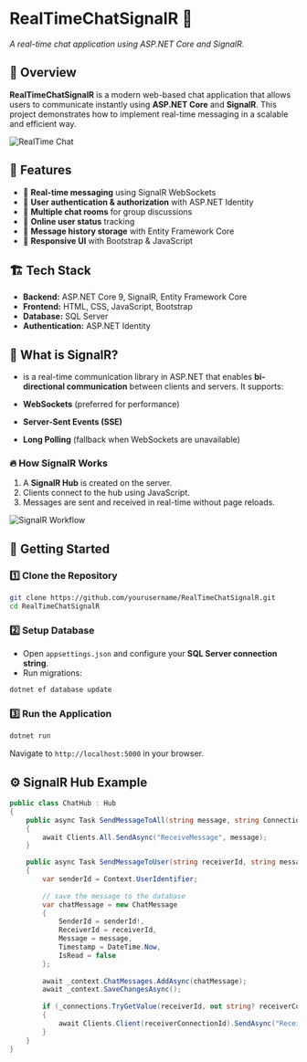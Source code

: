 # RealTimeChatSignalR 🚀


*A real-time chat application using ASP.NET Core and SignalR.*

## 📌 Overview
**RealTimeChatSignalR** is a modern web-based chat application that allows users to communicate instantly using **ASP.NET Core** and **SignalR**. This project demonstrates how to implement real-time messaging in a scalable and efficient way.

![RealTime Chat](assets/chat_demo.png)  

## 🎯 Features
- 🔹 **Real-time messaging** using SignalR WebSockets
- 🔹 **User authentication & authorization** with ASP.NET Identity
- 🔹 **Multiple chat rooms** for group discussions
- 🔹 **Online user status** tracking
- 🔹 **Message history storage** with Entity Framework Core
- 🔹 **Responsive UI** with Bootstrap & JavaScript

## 🏗️ Tech Stack
- **Backend:** ASP.NET Core 9, SignalR, Entity Framework Core
- **Frontend:** HTML, CSS, JavaScript, Bootstrap
- **Database:** SQL Server
- **Authentication:** ASP.NET Identity

## 📡 What is SignalR?
- is a real-time communication library in ASP.NET that enables **bi-directional communication** between clients and servers. It supports:

- **WebSockets** (preferred for performance)
- **Server-Sent Events (SSE)**
- **Long Polling** (fallback when WebSockets are unavailable)

### 🔥 How SignalR Works
1. A **SignalR Hub** is created on the server.
2. Clients connect to the hub using JavaScript.
3. Messages are sent and received in real-time without page reloads.

![SignalR Workflow](assets/signalr_workflow.png)

## 🚀 Getting Started
### 1️⃣ Clone the Repository
```sh
git clone https://github.com/yourusername/RealTimeChatSignalR.git
cd RealTimeChatSignalR
```

### 2️⃣ Setup Database
- Open `appsettings.json` and configure your **SQL Server connection string**.
- Run migrations:
```sh
dotnet ef database update
```

### 3️⃣ Run the Application
```sh
dotnet run
```
Navigate to `http://localhost:5000` in your browser.

## ⚙️ SignalR Hub Example
```csharp
public class ChatHub : Hub
{
    public async Task SendMessageToAll(string message, string ConnectionId)
    {
        await Clients.All.SendAsync("ReceiveMessage", message);
    }

    public async Task SendMessageToUser(string receiverId, string message)
    {
        var senderId = Context.UserIdentifier;
    
        // save the message to the database
        var chatMessage = new ChatMessage
        {
            SenderId = senderId!,
            ReceiverId = receiverId,
            Message = message,
            Timestamp = DateTime.Now,
            IsRead = false
        };
    
        await _context.ChatMessages.AddAsync(chatMessage);
        await _context.SaveChangesAsync();
    
        if (_connections.TryGetValue(receiverId, out string? receiverConnectionId))
        {
            await Clients.Client(receiverConnectionId).SendAsync("ReceiveMessage", senderId, message);
        }
    }
}
```

